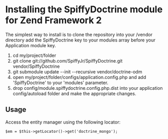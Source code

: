 # Installing the SpiffyDoctrine module for Zend Framework 2 
The simplest way to install is to clone the repository into your /vendor directory add the 
SpiffyDoctrine key to your modules array before your Application module key.

  1. cd my/project/folder
  2. git clone git://github.com/SpiffyJr/SpiffyDoctrine.git vendor/SpiffyDoctrine
  3. git submodule update --init --recursive vendor/doctrine-odm
  4. open my/project/folder/configs/application.config.php and add 'SpiffyDoctrine' to your 'modules' parameter.
  5. drop config/module.spiffydoctrine.config.php.dist into your application config/autoload folder
     and make the appropriate changes.
     
## Usage
Access the entity manager using the following locator: 

    $em = $this->getLocator()->get('doctrine_mongo');